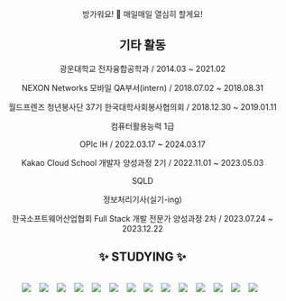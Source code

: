 <div align="center">

방가워요! 👋
매일매일 열심히 할게요!
</br>
<h2>기타 활동</h2>

광운대학교 전자융합공학과 / 2014.03 ~ 2021.02</p>
NEXON Networks 모바일 QA부서(intern) / 2018.07.02 ~ 2018.08.31</p>
월드프렌즈 청년봉사단 37기 한국대학사회봉사협의회 / 2018.12.30 ~ 2019.01.11</p>
컴퓨터활용능력 1급</p>
OPIc IH / 2022.03.17 ~ 2024.03.17</p>
Kakao Cloud School 개발자 양성과정 2기 / 2022.11.01 ~ 2023.05.03</p>
SQLD</p>
정보처리기사(실기-ing)</p>
한국소프트웨어산업협회 Full Stack 개발 전문가 양성과정 2차 / 2023.07.24 ~ 2023.12.22</p>

<h2>✨ STUDYING ✨<h2>

<img src="https://img.shields.io/badge/java-007396?style=for-the-badge&logo=java&logoColor=white">
&nbsp;
<img src="https://img.shields.io/badge/SPRING-green?style=for-the-badge&logo=spring&logoColor=white">
&nbsp;
<img src="https://img.shields.io/badge/SPRING BOOT-brightgreen?style=for-the-badge&logo=springboot&logoColor=white">
&nbsp;
<img src="https://img.shields.io/badge/MariaDB-003545?style=for-the-badge&logo=mariadb&logoColor=white">
&nbsp;
<img src="https://img.shields.io/badge/github-181717?style=for-the-badge&logo=github&logoColor=white">
&nbsp;
<img src="https://img.shields.io/badge/amazonaws-232F3E?style=for-the-badge&logo=amazonaws&logoColor=white">
&nbsp;
<img src="https://img.shields.io/badge/Javascript-F7DF1E?style=for-the-badge&logo=javascript&logoColor=white">
&nbsp;
<img src="https://img.shields.io/badge/Jira-0052CC?style=for-the-badge&logo=jira&logoColor=white">
&nbsp;
<img src="https://img.shields.io/badge/Slack-4A154B?style=for-the-badge&logo=slack&logoColor=white">
&nbsp;
<img src="https://img.shields.io/badge/Notion-000000?style=for-the-badge&logo=notion&logoColor=white">
&nbsp;
<img src="https://img.shields.io/badge/Oracle-F80000?style=for-the-badge&logo=oracle&logoColor=white">
&nbsp;
<img src="https://img.shields.io/badge/IntelliJIDEA-000000?style=for-the-badge&logo=intellijidea&logoColor=white">
&nbsp;
<img src="https://img.shields.io/badge/EclipseIDE-2C2255?style=for-the-badge&logo=eclipseide&logoColor=white">
&nbsp;
<img src="https://img.shields.io/badge/Vue.js-35495E?style=for-the-badge&logo=vuedotjs&logoColor=4FC08D">
&nbsp;
</br>
</div>
